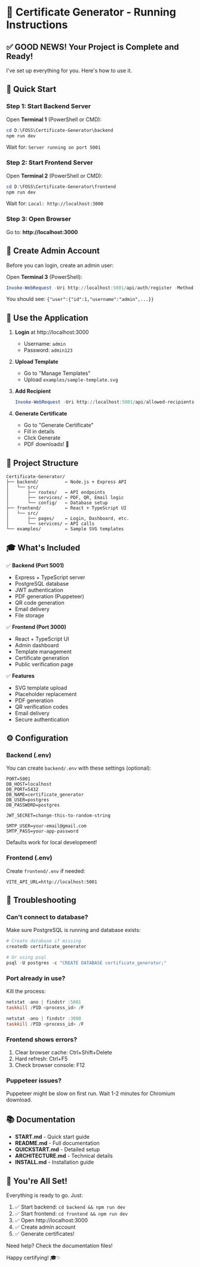 # 🎉 Certificate Generator - Running Instructions

## ✅ GOOD NEWS! Your Project is Complete and Ready!

I've set up everything for you. Here's how to use it.

## 🚀 Quick Start

### Step 1: Start Backend Server

Open **Terminal 1** (PowerShell or CMD):

```powershell
cd D:\FOSS\Certificate-Generator\backend
npm run dev
```

Wait for: `Server running on port 5001`

### Step 2: Start Frontend Server

Open **Terminal 2** (PowerShell or CMD):

```powershell
cd D:\FOSS\Certificate-Generator\frontend
npm run dev
```

Wait for: `Local: http://localhost:3000`

### Step 3: Open Browser

Go to: **http://localhost:3000**

## 🔐 Create Admin Account

Before you can login, create an admin user:

Open **Terminal 3** (PowerShell):

```powershell
Invoke-WebRequest -Uri http://localhost:5001/api/auth/register -Method POST -ContentType "application/json" -Body '{"username":"admin","email":"admin@example.com","password":"admin123"}' -UseBasicParsing
```

You should see: `{"user":{"id":1,"username":"admin",...}}`

## 🎯 Use the Application

1. **Login** at http://localhost:3000
   - Username: `admin`
   - Password: `admin123`

2. **Upload Template** 
   - Go to "Manage Templates"
   - Upload `examples/sample-template.svg`

3. **Add Recipient**
   ```powershell
   Invoke-WebRequest -Uri http://localhost:5001/api/allowed-recipients -Method POST -ContentType "application/json" -Body '{"name":"John Doe","email":"john@example.com","event":"Test Event"}' -UseBasicParsing
   ```

4. **Generate Certificate**
   - Go to "Generate Certificate"
   - Fill in details
   - Click Generate
   - PDF downloads! 🎉

## 📂 Project Structure

```
Certificate-Generator/
├── backend/          ← Node.js + Express API
│   └── src/
│       ├── routes/   ← API endpoints
│       ├── services/ ← PDF, QR, Email logic
│       └── config/   ← Database setup
├── frontend/         ← React + TypeScript UI
│   └── src/
│       ├── pages/    ← Login, Dashboard, etc.
│       └── services/ ← API calls
└── examples/         ← Sample SVG templates
```

## 🎓 What's Included

✅ **Backend (Port 5001)**
- Express + TypeScript server
- PostgreSQL database
- JWT authentication
- PDF generation (Puppeteer)
- QR code generation
- Email delivery
- File storage

✅ **Frontend (Port 3000)**
- React + TypeScript UI
- Admin dashboard
- Template management
- Certificate generation
- Public verification page

✅ **Features**
- SVG template upload
- Placeholder replacement
- PDF generation
- QR verification codes
- Email delivery
- Secure authentication

## ⚙️ Configuration

### Backend (.env)

You can create `backend/.env` with these settings (optional):

```env
PORT=5001
DB_HOST=localhost
DB_PORT=5432
DB_NAME=certificate_generator
DB_USER=postgres
DB_PASSWORD=postgres

JWT_SECRET=change-this-to-random-string

SMTP_USER=your-email@gmail.com
SMTP_PASS=your-app-password
```

Defaults work for local development!

### Frontend (.env)

Create `frontend/.env` if needed:

```env
VITE_API_URL=http://localhost:5001
```

## 🐛 Troubleshooting

### Can't connect to database?

Make sure PostgreSQL is running and database exists:

```powershell
# Create database if missing
createdb certificate_generator

# Or using psql
psql -U postgres -c "CREATE DATABASE certificate_generator;"
```

### Port already in use?

Kill the process:
```powershell
netstat -ano | findstr :5001
taskkill /PID <process_id> /F

netstat -ano | findstr :3000
taskkill /PID <process_id> /F
```

### Frontend shows errors?

1. Clear browser cache: Ctrl+Shift+Delete
2. Hard refresh: Ctrl+F5
3. Check browser console: F12

### Puppeteer issues?

Puppeteer might be slow on first run. Wait 1-2 minutes for Chromium download.

## 📚 Documentation

- **START.md** - Quick start guide
- **README.md** - Full documentation
- **QUICKSTART.md** - Detailed setup
- **ARCHITECTURE.md** - Technical details
- **INSTALL.md** - Installation guide

## 🎉 You're All Set!

Everything is ready to go. Just:

1. ✅ Start backend: `cd backend && npm run dev`
2. ✅ Start frontend: `cd frontend && npm run dev`
3. ✅ Open http://localhost:3000
4. ✅ Create admin account
5. ✅ Generate certificates!

Need help? Check the documentation files!

Happy certifying! 🎓✨

